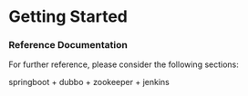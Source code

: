 # Getting Started

### Reference Documentation
For further reference, please consider the following sections:


springboot + dubbo + zookeeper + jenkins

